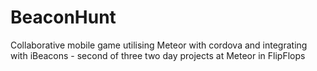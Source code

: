 # BeaconHunt

Collaborative mobile game utilising Meteor with cordova and integrating with iBeacons - second of three two day projects at Meteor in FlipFlops
